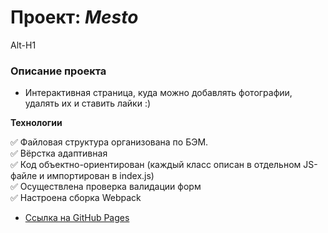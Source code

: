 # Проект: *Mesto*
Alt-H1

### Описание проекта
* Интерактивная страница, куда можно добавлять фотографии, удалять их и ставить лайки :)


**Технологии**

:white_check_mark: Файловая структура организована по БЭМ.    
:white_check_mark: Вёрстка адаптивная    
:white_check_mark: Код объектно-ориентирован (каждый класс описан в отдельном JS-файле и импортирован в index.js)    
:white_check_mark: Осуществлена проверка валидации форм    
:white_check_mark: Настроена сборка Webpack    


* [Ссылка на GitHub Pages](https://anilyukina.github.io/mesto/index.html)

